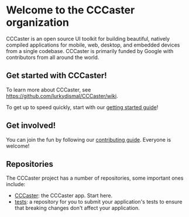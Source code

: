 # Welcome to the CCCaster organization

CCCaster is an open source UI toolkit for building beautiful, natively compiled applications for mobile, web, desktop, and embedded devices from a single codebase.
CCCaster is primarily funded by Google with contributors from all around the world.

## Get started with CCCaster!

To learn more about CCCaster, see <https://github.com/lurkydismal/CCCaster/wiki>.

To get up to speed quickly, start with our [getting started guide](https://github.com/lurkydismal/CCCaster/wiki/get-started)!

## Get involved!

You can join the fun by following our [contributing guide](https://github.com/lurkydismal/CCCaster/blob/master/CONTRIBUTING.md). Everyone is welcome!

## Repositories

The CCCaster project has a number of repositories, some important ones include:

<!-- alphabetical -->
* [CCCaster](https://github.com/lurkydismal/CCCaster): the CCCaster app. Start here.
* [tests](https://github.com/lurkydismal/CCCaster/tests): a repository for you to submit your application's tests to ensure that breaking changes don't affect your application.
